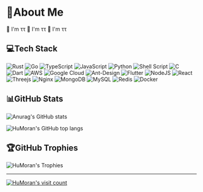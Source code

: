 # 💫About Me

🔭 I'm ττ
🔭 I'm ττ
🔭 I'm ττ

## 💻Tech Stack

![Rust](https://img.shields.io/badge/rust-%23000000.svg?style=plastic&logo=rust&logoColor=white) ![Go](https://img.shields.io/badge/go-%2300ADD8.svg?style=plastic&logo=go&logoColor=white) ![TypeScript](https://img.shields.io/badge/typescript-%23007ACC.svg?style=plastic&logo=typescript&logoColor=white) ![JavaScript](https://img.shields.io/badge/javascript-%23323330.svg?style=plastic&logo=javascript&logoColor=%23F7DF1E) ![Python](https://img.shields.io/badge/python-3670A0?style=plastic&logo=python&logoColor=ffdd54) ![Shell Script](https://img.shields.io/badge/shell_script-%23121011.svg?style=plastic&logo=gnu-bash&logoColor=white) ![C](https://img.shields.io/badge/c-%2300599C.svg?style=plastic&logo=c&logoColor=white) ![Dart](https://img.shields.io/badge/dart-%230175C2.svg?style=plastic&logo=dart&logoColor=white) ![AWS](https://img.shields.io/badge/AWS-%23FF9900.svg?style=plastic&logo=amazon-aws&logoColor=white) ![Google Cloud](https://img.shields.io/badge/Google%20Cloud-%234285F4.svg?style=plastic&logo=google-cloud&logoColor=white) ![Ant-Design](https://img.shields.io/badge/-AntDesign-%230170FE?style=plastic&logo=ant-design&logoColor=white) ![Flutter](https://img.shields.io/badge/Flutter-%2302569B.svg?style=plastic&logo=Flutter&logoColor=white) ![NodeJS](https://img.shields.io/badge/node.js-6DA55F?style=plastic&logo=node.js&logoColor=white) ![React](https://img.shields.io/badge/react-%2320232a.svg?style=plastic&logo=react&logoColor=%2361DAFB) ![Threejs](https://img.shields.io/badge/threejs-black?style=plastic&logo=three.js&logoColor=white) ![Nginx](https://img.shields.io/badge/nginx-%23009639.svg?style=plastic&logo=nginx&logoColor=white) ![MongoDB](https://img.shields.io/badge/MongoDB-%234ea94b.svg?style=plastic&logo=mongodb&logoColor=white) ![MySQL](https://img.shields.io/badge/mysql-%2300f.svg?style=plastic&logo=mysql&logoColor=white) ![Redis](https://img.shields.io/badge/redis-%23DD0031.svg?style=plastic&logo=redis&logoColor=white) ![Docker](https://img.shields.io/badge/docker-%230db7ed.svg?style=plastic&logo=docker&logoColor=white)

## 📊GitHub Stats

![Anurag's GitHub stats](https://humoran.vercel.app/api?username=HuMoran&show_icons=true&count_private=true&hide_border=true&theme=vue&title_color=ffffff&text_color=ffffff&icon_color=ffffff&bg_color=DEG,e96443,904e95)

<!-- ![HuMoran's GitHub stats](https://github-readme-streak-stats.herokuapp.com/?user=HuMoran&theme=vue-dark&hide_border=true) -->

![HuMoran's GitHub top langs](https://humoran.vercel.app/api/top-langs/?username=HuMoran&theme=vue&hide_border=true&include_all_commits=true&count_private=true&layout=compact&title_color=ffffff&text_color=ffffff&icon_color=ffffff&bg_color=DEG,e96443,904e95)

## 🏆GitHub Trophies

![HuMoran's Trophies](https://github-profile-trophy.vercel.app/?username=HuMoran&theme=chalk&no-frame=true&no-bg=true&margin-w=4)

---
[![HuMoran's visit count](https://visitcount.itsvg.in/api?id=HuMoran&icon=9&color=9)](https://visitcount.itsvg.in)
